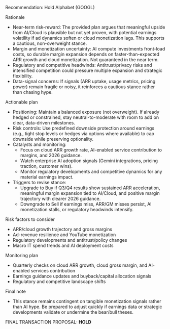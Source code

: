 Recommendation: Hold Alphabet (GOOGL)

Rationale
- Near-term risk-reward: The provided plan argues that meaningful upside from AI/Cloud is plausible but not yet proven, with potential earnings volatility if ad dynamics soften or cloud monetization lags. This supports a cautious, non-overweight stance.
- Margin and monetization uncertainty: AI compute investments front-load costs, so durable margin expansion depends on faster-than-expected ARR growth and cloud monetization. Not guaranteed in the near term.
- Regulatory and competitive headwinds: Antitrust/privacy risks and intensified competition could pressure multiple expansion and strategic flexibility.
- Data-signal concerns: If signals (ARR uptake, usage metrics, pricing power) remain fragile or noisy, it reinforces a cautious stance rather than chasing hype.

Actionable plan
- Positioning: Maintain a balanced exposure (not overweight). If already hedged or constrained, stay neutral-to-moderate with room to add on clear, data-driven milestones.
- Risk controls: Use predefined downside protection around earnings (e.g., tight stop levels or hedges via options where available) to cap downside while preserving optionality.
- Catalysts and monitoring: 
  - Focus on cloud ARR growth rate, AI-enabled service contribution to margins, and 2026 guidance.
  - Watch enterprise AI adoption signals (Gemini integrations, pricing traction, customer wins).
  - Monitor regulatory developments and competitive dynamics for any material earnings impact.
- Triggers to revise stance:
  - Upgrade to Buy if Q3/Q4 results show sustained ARR acceleration, meaningful margin expansion tied to AI/Cloud, and positive margin trajectory with clearer 2026 guidance.
  - Downgrade to Sell if earnings miss, ARR/GM misses persist, AI monetization stalls, or regulatory headwinds intensify.

Risk factors to consider
- ARR/cloud growth trajectory and gross margins
- Ad-revenue resilience and YouTube monetization
- Regulatory developments and antitrust/policy changes
- Macro IT spend trends and AI deployment costs

Monitoring plan
- Quarterly checks on cloud ARR growth, cloud gross margin, and AI-enabled services contribution
- Earnings guidance updates and buyback/capital allocation signals
- Regulatory and competitive landscape shifts

Final note
- This stance remains contingent on tangible monetization signals rather than AI hype. Be prepared to adjust quickly if earnings data or strategic developments validate or undermine the bear/bull theses.

FINAL TRANSACTION PROPOSAL: **HOLD**